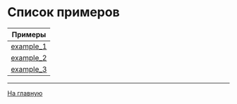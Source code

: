 
# Список примеров

| Примеры                   |
| ------------------------- |
| [example_1](example_1.md) |
| [example_2](example_2.md) |
| [example_3](example_3.md) |

----

[На главную](../Readme.md)